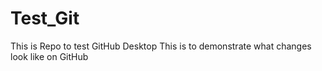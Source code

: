 # Test_Git
This is Repo to test GitHub Desktop
This is to demonstrate what changes look like on GitHub